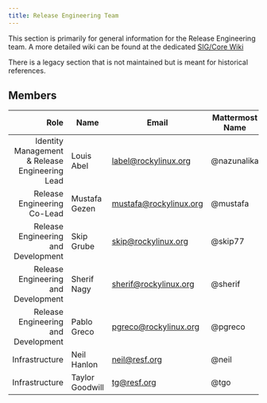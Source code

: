 ```yaml
---
title: Release Engineering Team
---
```


This section is primarily for general information for the Release Engineering
team. A more detailed wiki can be found at the dedicated [SIG/Core Wiki](https://sig-core.rocky.page)

There is a legacy section that is not maintained but is meant for historical
references.

## Members

|                                Role 	| Name                          	| Email               		| Mattermost Name  	| IRC Name |
|------------------------------------:	|-------------------------------	|---------------------		|---			| --- |
| Identity Management & Release Engineering Lead           | Louis Abel            		| label@rockylinux.org		| @nazunalika	   	| Sokel/label/Sombra |
| Release Engineering Co-Lead   | Mustafa Gezen         		| mustafa@rockylinux.org	| @mustafa	   	| mstg |
| Release Engineering and Development   | Skip Grube         		| skip@rockylinux.org	| @skip77	   	| |
| Release Engineering and Development   | Sherif Nagy | sherif@rockylinux.org | @sherif | |
| Release Engineering and Development   | Pablo Greco | pgreco@rockylinux.org | @pgreco | pgreco |
| Infrastructure   | Neil Hanlon | neil@resf.org | @neil | neil |
| Infrastructure   | Taylor Goodwill | tg@resf.org | @tgo | tg |
